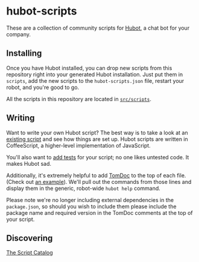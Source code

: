 # hubot-scripts

These are a collection of community scripts for
[Hubot](https://github.com/github/hubot), a chat bot for your company.

## Installing

Once you have Hubot installed, you can drop new scripts from this repository
right into your generated Hubot installation. Just put them in `scripts`, add
the new scripts to the `hubot-scripts.json` file, restart your robot, and
you're good to go.

All the scripts in this repository are located in
[`src/scripts`](https://github.com/github/hubot-scripts/tree/master/src/scripts).

## Writing

Want to write your own Hubot script? The best way is to take a look at an
[existing script](https://github.com/github/hubot-scripts/blob/master/src/scripts/tweet.coffee)
and see how things are set up. Hubot scripts are written in CoffeeScript, a
higher-level implementation of JavaScript.

You'll also want to [add tests](https://github.com/github/hubot-scripts/blob/master/test/tests.coffee)
for your script; no one likes untested code. It makes Hubot sad.

Additionally, it's extremely helpful to add [TomDoc](http://tomdoc.org) to the
top of each file. (Check out [an example](https://github.com/github/hubot-scripts/blob/master/src/scripts/speak.coffee#L1-5)).
We'll pull out the commands from those lines and display them in the generic,
robot-wide `hubot help` command.

Please note we're no longer including external dependencies in the
`package.json`, so should you wish to include them please include the package
name and required version in the TomDoc comments at the top of your script.

## Discovering

[The Script Catalog](http://hubot-script-catalog.herokuapp.com/)

